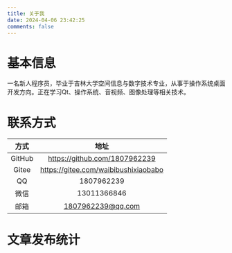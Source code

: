 ```yaml
---
title: 关于我
date: 2024-04-06 23:42:25
comments: false
---
```


# 基本信息

一名新人程序员，毕业于吉林大学空间信息与数字技术专业，从事于操作系统桌面开发方向。正在学习Qt、操作系统、音视频、图像处理等相关技术。



# 联系方式

|  方式  |                 地址                 |
| :----: | :----------------------------------: |
| GitHub |    https://github.com/1807962239     |
| Gitee  | https://gitee.com/waibibushixiaobabo |
|   QQ   |              1807962239              |
|  微信  |             13011366846              |
|  邮箱  |          1807962239@qq.com           |



# 文章发布统计



<div id="posts-chart" class="js-pjax"></div>

